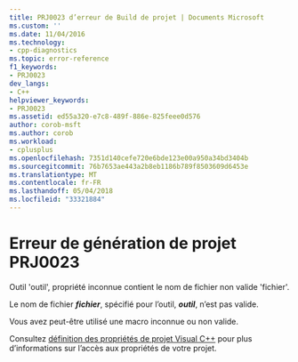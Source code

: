 ```yaml
---
title: PRJ0023 d’erreur de Build de projet | Documents Microsoft
ms.custom: ''
ms.date: 11/04/2016
ms.technology:
- cpp-diagnostics
ms.topic: error-reference
f1_keywords:
- PRJ0023
dev_langs:
- C++
helpviewer_keywords:
- PRJ0023
ms.assetid: ed55a320-e7c8-489f-886e-825feee0d576
author: corob-msft
ms.author: corob
ms.workload:
- cplusplus
ms.openlocfilehash: 7351d140cefe720e6bde123e00a950a34bd3404b
ms.sourcegitcommit: 76b7653ae443a2b8eb1186b789f8503609d6453e
ms.translationtype: MT
ms.contentlocale: fr-FR
ms.lasthandoff: 05/04/2018
ms.locfileid: "33321884"
---
```

# <a name="project-build-error-prj0023"></a>Erreur de génération de projet PRJ0023
Outil 'outil', propriété inconnue contient le nom de fichier non valide 'fichier'.  
  
 Le nom de fichier ***fichier***, spécifié pour l’outil, ***outil***, n’est pas valide.  
  
 Vous avez peut-être utilisé une macro inconnue ou non valide.  
  
 Consultez [définition des propriétés de projet Visual C++](../../ide/working-with-project-properties.md) pour plus d’informations sur l’accès aux propriétés de votre projet.